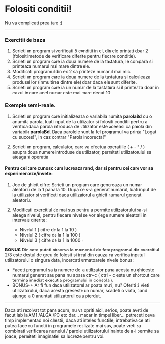 # Folositi conditii! 
Nu va complicati prea tare ;)

---

### Exercitii de baza
1. Scrieti un program si verificati 5 conditii in el, din ele printati doar 2 (folositi metode de verificare diferite pentru fiecare conditie).
2. Scrieti un program care ia doua numere de la tastatura, le compara si printeaza numarul mai mare dintre ele.
3. Modificati programul din ex 2 sa printeze numarul mai mic.
4. Scrieti un program care ia doua numere de la tastatura si calculeaza produsul lor (inmultirea dintre ele) doar daca ele sunt diferite.
4. Scrieti un program care ia un numar de la tastatura si il printeaza doar in cazul in care acel numar este mai mare decat 10.


### Exemple semi-reale.
1. Scrieti un program care initializeaza o variabila numita __parolaBd__ cu o anumita parola, luati input de la utilizator si folositi conditii pentru a verifica daca parola introdusa de utilizator este aceeasi ca parola din variabila __parolaBd__. Daca parolele sunt la fel programul va printa "Logat cu succes!", in caz contrar "Parola incorecta!"

2. Scrieti un program, calculator, care va efectua operatiile ( + - * / ) asupra doua numere introduse de utilizator, permiteti utilizatorului sa aleaga si operatia

#### Pentru cei care cunosc cum lucreaza rand, dar si pentru cei care vor sa experimenteze/invete:

1. Joc de ghicit cifre:
    Scrieti un program care genereaza un numar aleatoriu de la 1 pana la 10. Dupa ce s-a generat numarul, luati input de la utilizator si verificati daca utilizatorul a ghicit numarul generat aleatoriu.

2. Modificati exercitiul de mai sus pentru a permite utilizatorului sa-si aleaga nivelul, pentru fiecare nivel se vor alege numere aleatorii in intervale diferite:
    - Nivelul 1 ( cifre de la 1 la 10 )
    - Nivelul 2 ( cifre de la 1 la 100 )
    - Nivelul 3 ( cifre de la 1 la 1000 )

**BONUS**
Din cate puteti observa la momentul de fata programul din exercitiul 2/3 este destul de greu de folosit si ireal din cauza ca verifica inputul utilizatorului o singura data, incercati urmatoarele nivele bonus:
- Faceti programul sa ia numere de la utilizator pana acesta nu ghiceste numarul generat sau pana nu apasa ctr+c ( ctrl + c este un shortcut care termina imediat executia programului in consola ).
- BONUS++ Ar fi fun daca utilizatorul ar poata muri, nu? Oferiti 3 vieti utilizatorului, daca acesta greseste un numar, scadeti o viata, cand ajunge la 0 anuntati utilizatorul ca a pierdut.

---
Daca ati rezolvat tot pana acum, nu va opriti aici, serios, poate aveti de facut lab la AM1 /ALGA /PC etc dar... macar in timpul liber... petreceti ceva timp implementad noi chestii, daca ati inteles functiile, intrebativa ce ati putea face cu functii in programele realizate mai sus, poate vreti sa combinati verificarea numelui / parolei utilizatorului inainte de a-i permite sa joace, permiteti imaginatiei sa lucreze pentru voi.